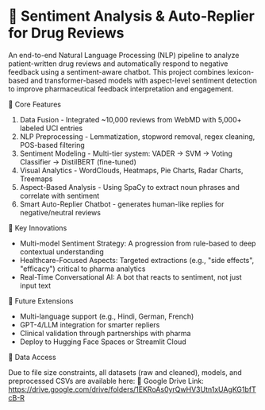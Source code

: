 # 💊 Sentiment Analysis & Auto-Replier for Drug Reviews
An end-to-end Natural Language Processing (NLP) pipeline to analyze patient-written drug reviews and automatically respond to negative feedback using a sentiment-aware chatbot. This project combines lexicon-based and transformer-based models with aspect-level sentiment detection to improve pharmaceutical feedback interpretation and engagement.

🧪 Core Features

1. Data Fusion - Integrated ~10,000 reviews from WebMD with 5,000+ labeled UCI entries
2. NLP Preprocessing - Lemmatization, stopword removal, regex cleaning, POS-based filtering
3. Sentiment Modeling - Multi-tier system: VADER → SVM → Voting Classifier → DistilBERT (fine-tuned)
4. Visual Analytics -	WordClouds, Heatmaps, Pie Charts, Radar Charts, Treemaps
5. Aspect-Based Analysis - Using SpaCy to extract noun phrases and correlate with sentiment
6. Smart Auto-Replier	Chatbot - generates human-like replies for negative/neutral reviews

🧩 Key Innovations

- Multi-model Sentiment Strategy: A progression from rule-based to deep contextual understanding
- Healthcare-Focused Aspects: Targeted extractions (e.g., "side effects", "efficacy") critical to pharma analytics
- Real-Time Conversational AI: A bot that reacts to sentiment, not just input text

🚀 Future Extensions

- Multi-language support (e.g., Hindi, German, French)
- GPT-4/LLM integration for smarter repliers
- Clinical validation through partnerships with pharma
- Deploy to Hugging Face Spaces or Streamlit Cloud

🔗 Data Access

Due to file size constraints, all datasets (raw and cleaned), models, and preprocessed CSVs are available here:
📎 Google Drive Link: https://drive.google.com/drive/folders/1EKRoAs0yrQwHV3Utn1xUAgKG1bfTcB-R 



